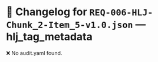 # 📝 Changelog for `REQ-006-HLJ-Chunk_2-Item_5-v1.0.json` — **hlj_tag_metadata**

❌ No audit.yaml found.
